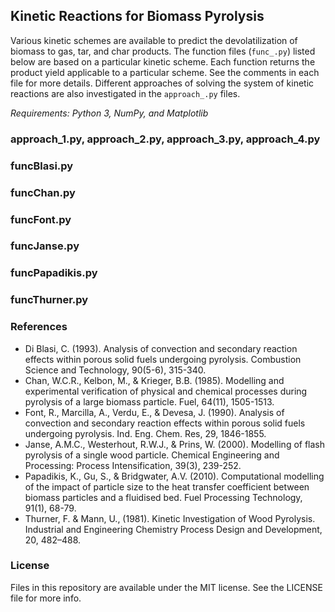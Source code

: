 ## Kinetic Reactions for Biomass Pyrolysis
Various kinetic schemes are available to predict the devolatilization of biomass to gas, tar, and char products. The function files (`func_.py`) listed below are based on a particular kinetic scheme. Each function returns the product yield applicable to a particular scheme. See the comments in each file for more details. Different approaches of solving the system of kinetic reactions are also investigated in the `approach_.py` files.

*Requirements: Python 3, NumPy, and Matplotlib*

### approach_1.py, approach_2.py, approach_3.py, approach_4.py

### funcBlasi.py

### funcChan.py

### funcFont.py

### funcJanse.py

### funcPapadikis.py

### funcThurner.py

### References
* Di Blasi, C. (1993). Analysis of convection and secondary reaction effects within porous solid fuels undergoing pyrolysis. Combustion Science and Technology, 90(5-6), 315-340.
* Chan, W.C.R., Kelbon, M., & Krieger, B.B. (1985). Modelling and experimental verification of physical and chemical processes during pyrolysis of a large biomass particle. Fuel, 64(11), 1505-1513.
* Font, R., Marcilla, A., Verdu, E., & Devesa, J. (1990). Analysis of convection and secondary reaction effects within porous solid fuels undergoing pyrolysis. Ind. Eng. Chem. Res, 29, 1846-1855.
* Janse, A.M.C., Westerhout, R.W.J., & Prins, W. (2000). Modelling of flash pyrolysis of a single wood particle. Chemical Engineering and Processing: Process Intensification, 39(3), 239-252.
* Papadikis, K., Gu, S., & Bridgwater, A.V. (2010). Computational modelling of the impact of particle size to the heat transfer coefficient between biomass particles and a fluidised bed. Fuel Processing Technology, 91(1), 68-79.
* Thurner, F. & Mann, U., (1981). Kinetic Investigation of Wood Pyrolysis. Industrial and Engineering Chemistry Process Design and Development, 20, 482–488.

### License
Files in this repository are available under the MIT license. See the LICENSE file for more info.
